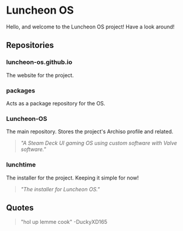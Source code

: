# Luncheon OS
Hello, and welcome to the Luncheon OS project! Have a look around!
## Repositories
### luncheon-os.github.io
The website for the project.
### packages
Acts as a package repository for the OS.
### Luncheon-OS
The main repository. Stores the project's Archiso profile and related. 
> *"A Steam Deck UI gaming OS using custom software with Valve software."*
### lunchtime
The installer for the project. Keeping it simple for now!  
> *"The installer for Luncheon OS."*

## Quotes
> "hol up lemme cook" -DuckyXD165
